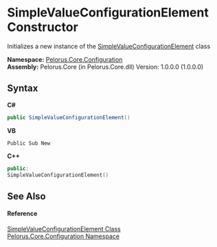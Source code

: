 # SimpleValueConfigurationElement Constructor 
 

Initializes a new instance of the <a href="72F178C1">SimpleValueConfigurationElement</a> class

**Namespace:**&nbsp;<a href="74405DDA">Pelorus.Core.Configuration</a><br />**Assembly:**&nbsp;Pelorus.Core (in Pelorus.Core.dll) Version: 1.0.0.0 (1.0.0.0)

## Syntax

**C#**<br />
``` C#
public SimpleValueConfigurationElement()
```

**VB**<br />
``` VB
Public Sub New
```

**C++**<br />
``` C++
public:
SimpleValueConfigurationElement()
```


## See Also


#### Reference
<a href="72F178C1">SimpleValueConfigurationElement Class</a><br /><a href="74405DDA">Pelorus.Core.Configuration Namespace</a><br />